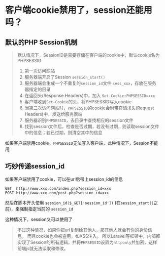# 客户端cookie禁用了，session还能用吗？

## 默认的PHP Session机制

> 默认情况下，SessionID是需要存储在客户端的cookie中，默认cookie名为PHPSESSID
> 1. 第一次访问网站
> 2. 服务器端开启了Session `session_start()`
> 3. 服务器端会生成一个不重复的`session_id`文件 `sess_xxx`，存放在服务器指定的目录
> 4. 在返回头(Response Headers)中，加入 `Set-Cookie:PHPSESSID=xxx`
> 5. 客户端收到`Set-Cookie`的头，将PHPSESSID写入cookie
> 6. 当第二次访问网站时，`PHPSESSID`的cookie会附带在请求头(Request Headers)中，发送给服务器端
> 7. 服务器识别`PHPSESSID`，去目录中查找相应的session文件
> 8. 找到session文件后，检查是否过期，若没有过期，则读取session文件中的信息；若已过期，则清空其中的信息

如果客户端禁用cookie，`PHPSESSID`无法写入客户端，此种情况下，Session不能用

## 巧妙传递session_id

如果客户端禁用了cookie，可以在url后带上session_id的信息

```
GET  http://www.xxx.com/index.php?session_id=xxx
POST http://www.xxx.com/post.php?session_id=xxx
```

然后在脚本开头使用 `session_id($_GET['session_id'])` (在`session_start()`之前)，来强制指定当前的 `session_id`

这种情况下，session又可以使用了

> 不过这种情况，如果你把url复制给其他人，那其他人就会有你的身份信息。
> 而且cookie也会被盗用，如XSS注入。
> 所以Laravel等框架中，内部都实现了Session的所有逻辑，并将`PHPSESSID`设置为`httponly`并加密，这样前端js就无法读取和修改。
